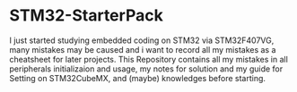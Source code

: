 # STM32-StarterPack
I just started studying embedded coding on STM32 via STM32F407VG, many mistakes may be caused and i want to record all my mistakes as a cheatsheet for later projects.
This Repository contains all my mistakes in all peripherals initializaion and usage, my notes for solution and my guide for Setting on STM32CubeMX, and (maybe) knowledges before starting.
